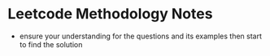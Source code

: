 

# Leetcode Methodology Notes
- ensure your understanding for the questions and its examples then start to find the solution

